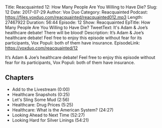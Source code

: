 Title: Reacquainted 12: How Many People Are You Willing to Have Die?
Slug: 12
Date: 2017-07-29
Author: Vox Duo
Category: Reacquainted
Podcast: https://files.voxduo.com/reacquainted/reacquainted012.mp3
Length: 27467922
Duration: 56:44
Episode: 12
Show: Reacquainted
EpTitle: How Many People Are You Willing to Have Die?
TweetText: It's Adam & Joe’s healthcare debate! There will be blood!
Description: It’s Adam & Joe’s healthcare debate! Feel free to enjoy this episode without fear for its participants, Vox Populi: both of them have insurance.
EpisodeLink: https://voxduo.com/reacquainted/12

It’s Adam & Joe’s healthcare debate! Feel free to enjoy this episode without fear for its participants, Vox Populi: both of them have insurance.









## Chapters ##

- Add to the Livestream (0:00)
- Healthcare Snapshots (0:25)
- Let's Sling Some Mud (2:56)
- Healthcare: Drug Prices (5:25)
- Healthcare: What is the American System? (24:27)
- Looking Ahead to Next Time (52:27)
- Looking Hard for Silver Linings (54:21)



